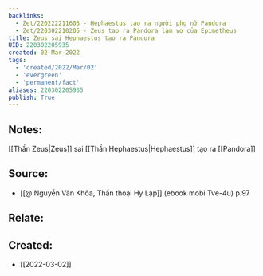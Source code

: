 ```yaml
---
backlinks:
  - Zet/220222211603 - Hephaestus tạo ra người phụ nữ Pandora
  - Zet/220302210205 - Zeus tạo ra Pandora làm vợ của Epimetheus
title: Zeus sai Hephaestus tạo ra Pandora
UID: 220302205935
created: 02-Mar-2022
tags:
  - 'created/2022/Mar/02'
  - 'evergreen'
  - 'permanent/fact'
aliases: 220302205935
publish: True
---
```

## Notes:
[[Thần Zeus|Zeus]] sai [[Thần Hephaestus|Hephaestus]] tạo ra [[Pandora]]

## Source:
- [[@ Nguyễn Văn Khỏa, Thần thoại Hy Lạp]] (ebook mobi Tve-4u) p.97

## Relate:

## Created:
- [[2022-03-02]]
